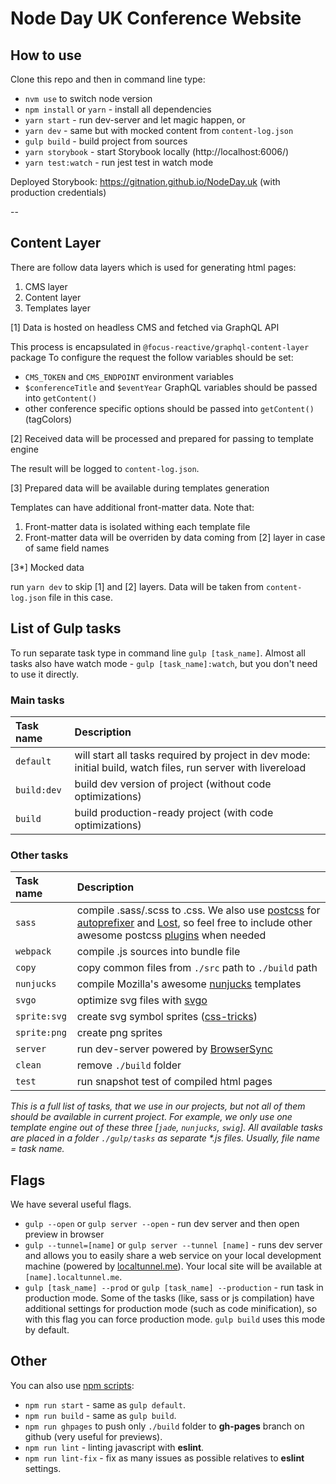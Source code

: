 # Node Day UK Conference Website

## How to use

Clone this repo and then in command line type:

* `nvm use` to switch node version
* `npm install` or `yarn` - install all dependencies
* `yarn start` - run dev-server and let magic happen, or
* `yarn dev` - same but with mocked content from `content-log.json`
* `gulp build` - build project from sources
* `yarn storybook` - start Storybook locally (http://localhost:6006/)
* `yarn test:watch` - run jest test in watch mode

Deployed Storybook: https://gitnation.github.io/NodeDay.uk (with production credentials)


--

## Content Layer

There are follow data layers which is used for generating html pages:

1. CMS layer
2. Content layer
3. Templates layer

[1] Data is hosted on headless CMS and fetched via GraphQL API

This process is encapsulated in `@focus-reactive/graphql-content-layer` package
To configure the request the follow variables should be set:
- `CMS_TOKEN` and `CMS_ENDPOINT` environment variables
- `$conferenceTitle` and `$eventYear` GraphQL variables should be passed into `getContent()`
- other conference specific options should be passed into `getContent()` (tagColors)

[2] Received data will be processed and prepared for passing to template engine

The result will be logged to `content-log.json`.

[3] Prepared data will be available during templates generation

Templates can have additional front-matter data. Note that:
1. Front-matter data is isolated withing each template file
2. Front-matter data will be overriden by data coming from [2] layer in case of same field names

[3*] Mocked data

run `yarn dev` to skip [1] and [2] layers. Data will be taken from `content-log.json` file in this case.

## List of Gulp tasks

To run separate task type in command line `gulp [task_name]`.
Almost all tasks also have watch mode - `gulp [task_name]:watch`, but you don't need to use it directly.

### Main tasks
Task name          | Description
:------------------|:----------------------------------
`default`          | will start all tasks required by project in dev mode: initial build, watch files, run server with livereload
`build:dev`        | build dev version of project (without code optimizations)
`build`            | build production-ready project (with code optimizations)

### Other tasks
Task name          | Description
:------------------|:----------------------------------
`sass` 	         | compile .sass/.scss to .css. We also use [postcss](https://github.com/postcss/postcss) for [autoprefixer](https://github.com/postcss/autoprefixer) and [Lost](https://github.com/peterramsing/lost), so feel free to include other awesome postcss [plugins](https://github.com/postcss/postcss#plugins) when needed
`webpack`          | compile .js sources into bundle file
`copy`             | copy common files from `./src` path to `./build` path
`nunjucks`         | compile Mozilla's awesome [nunjucks](https://mozilla.github.io/nunjucks/) templates
`svgo`             | optimize svg files with [svgo](https://github.com/svg/svgo)
`sprite:svg`       | create svg symbol sprites ([css-tricks](https://css-tricks.com/svg-sprites-use-better-icon-fonts/))
`sprite:png`       | create png sprites
`server`           | run dev-server powered by [BrowserSync](https://www.browsersync.io/)
`clean`            | remove `./build` folder
`test`             | run snapshot test of compiled html pages

_This is a full list of tasks, that we use in our projects, but not all of them should be available in current project. For example, we only use one template engine out of these three [`jade`, `nunjucks`, `swig`]. All available tasks are placed in a folder `./gulp/tasks` as separate *.js files. Usually, file name = task name._


## Flags

We have several useful flags.

* `gulp --open` or `gulp server --open` - run dev server and then open preview in browser
* `gulp --tunnel=[name]` or `gulp server --tunnel [name]` - runs dev server and allows you to easily share a web service on your local development machine (powered by [localtunnel.me](https://localtunnel.me/)). Your local site will be available at `[name].localtunnel.me`.
* `gulp [task_name] --prod` or `gulp [task_name] --production` - run task in production mode. Some of the tasks (like, sass or js compilation) have additional settings for production mode (such as code minification), so with this flag you can force production mode. `gulp build` uses this mode by default.

## Other
You can also use [npm scripts](https://docs.npmjs.com/misc/scripts):

* `npm run start` - same as `gulp default`.
* `npm run build` - same as `gulp build`.
* `npm run ghpages` to push only `./build` folder to **gh-pages** branch on github (very useful for previews).
* `npm run lint` - linting javascript with **eslint**.
* `npm run lint-fix` - fix as many issues as possible relatives to **eslint** settings.

